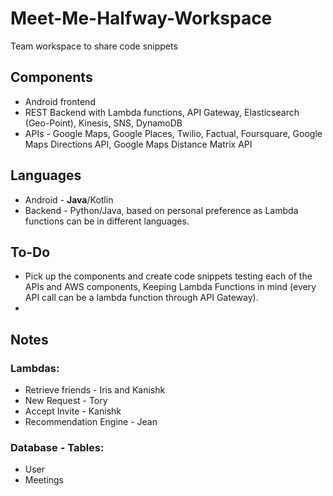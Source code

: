 # Meet-Me-Halfway-Workspace

Team workspace to share code snippets

## Components

* Android frontend
* REST Backend with Lambda functions, API Gateway, Elasticsearch (Geo-Point), Kinesis, SNS, DynamoDB
* APIs - Google Maps, Google Places, Twilio, Factual, Foursquare, Google Maps Directions API, Google Maps Distance Matrix API

## Languages

* Android - **Java**/Kotlin
* Backend - Python/Java, based on personal preference as Lambda functions can be in different languages.

## To-Do

* Pick up the components and create code snippets testing each of the APIs and AWS components, Keeping Lambda Functions in mind (every API call can be a lambda function through API Gateway).
* 

## Notes

### Lambdas:

* Retrieve friends - Iris and Kanishk
* New Request - Tory
* Accept Invite - Kanishk
* Recommendation Engine - Jean

### Database - Tables:

* User
* Meetings




